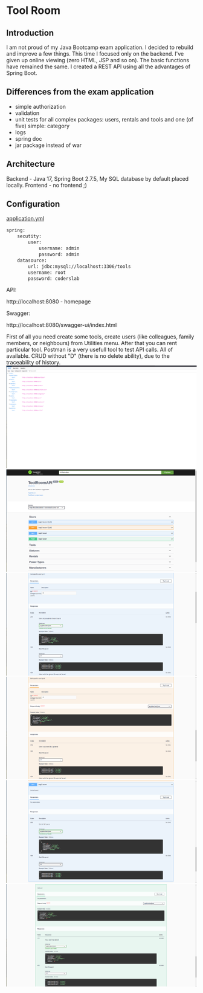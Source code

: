 # Tool Room #

## Introduction ##
I am not proud of my Java Bootcamp exam application. I decided to rebuild and improve a few things. 
This time I focused only on the backend. I've given up online viewing (zero HTML, JSP and so on).
The basic functions have remained the same. 
I created a REST API using all the advantages of Spring Boot. 

## Differences from the exam application ##
* simple authorization
* validation
* unit tests for all complex packages: users, rentals and tools and one (of five) simple: category
* logs
* spring doc
* jar package instead of war

## Architecture ##
Backend - Java 17, Spring Boot 2.7.5, My SQL database by default placed locally.
Frontend - no frontend ;)

## Configuration ##

[application.yml](https://github.com/pawsko/ToolRoom/blob/master/src/main/resources/application.yml) 

```
spring:
	secutity:
		user:
			username: admin
			password: admin
	datasource:
		url: jdbc:mysql://localhost:3306/tools
		username: root
		password: coderslab
```

API:

http://localhost:8080 - homepage

Swagger:

http://localhost:8080/swagger-ui/index.html

First of all you need create some tools, create users (like colleagues, family members, or neighbours) from Utilities menu. After that you can rent particular tool.
Postman is a very usefull tool to test API calls. All of available. CRUD without "D" (there is no delete ability), due to the traceability of history.
<img alt="Homepage" src="https://github.com/pawsko/ToolRoom/blob/master/media/homepage.png">
<img src="https://github.com/pawsko/ToolRoom/blob/master/media/Swagger.png">
<img src="https://github.com/pawsko/ToolRoom/blob/master/media/GETbyID.png">
<img src="https://github.com/pawsko/ToolRoom/blob/master/media/PUTbyID.png">
<img src="https://github.com/pawsko/ToolRoom/blob/master/media/GET.png">
<img src="https://github.com/pawsko/ToolRoom/blob/master/media/POST.png">
